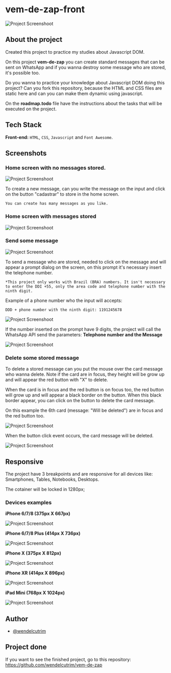 # vem-de-zap-front

![Project Screenshoot](./public/img/vemdezap-1.png)

## About the project

Created this project to practice my studies about Javascript DOM.

On this project **vem-de-zap** you can create standard messages that can be sent on WhatsApp and if you wanna destroy some message who are stored, it's possible too.

Do you wanna to practice your knowledge about Javascript DOM doing this project? Can you fork this repository, because the HTML and CSS files are static here and can you can make them dynamic using javascript.

On the **roadmap.todo** file have the instructions about the tasks that will be executed on the project.

## Tech Stack

**Front-end:** `HTML`, `CSS`, `Javascript` and `Font Awesome`.

## Screenshots

### Home screen with no messages stored.

![Project Screenshoot](./public/img/vemdezap-0.png)

To create a new message, can you write the message on the input and click on the button "cadastrar" to store in the home screen.

``You can create has many messages as you like.``

### Home screen with messages stored

![Project Screenshoot](./public/img/vemdezap-1.png)

### Send some message

![Project Screenshoot](./public/img/vemdezap-2.png)

To send a message who are stored, needed to click on the message and will appear a prompt dialog on the screen, on this prompt it's necessary insert the telephone number.

``*This project only works with Brazil (BRA) numbers. It isn't necessary to enter the DDI +55, only the area code and telephone number with the ninth digit.`` 

Example of a phone number who the input will accepts:

``DDD + phone number with the ninth digit: 1191245678`` 

![Project Screenshoot](./public/img/vemdezap-3.png)

If the number inserted on the prompt have 9 digits, the project will call the WhatsApp API send the parameters: **Telephone number and the Message**

![Project Screenshoot](./public/img/vemdezap-4.png)

### Delete some stored message

To delete a stored message can you put the mouse over the card message who wanna delete. Note if the card are in focus, they height will be grow up and will appear the red button with "X" to delete.

When the card is in focus and the red button is on focus too, the red button will grow up and will appear a black border on the button. When this black border appear, you can click on the button to delete the card message.

On this example the 6th card (message: "Will be deleted") are in focus and the red button too.

![Project Screenshoot](./public/img/vemdezap-5.png)

When the button click event occurs, the card message will be deleted.

![Project Screenshoot](./public/img/vemdezap-6.png)


## Responsive

The project have 3 breakpoints and are responsive for all devices like: Smartphones, Tables, Notebooks, Desktops. 

The cotainer will be locked in 1280px;

### Devices examples

**iPhone 6/7/8 (375px X 667px)**

![Project Screenshoot](./public/img/vemdezap-mobile01.png)


**iPhone 6/7/8 Plus (414px X 736px)**

![Project Screenshoot](./public/img/vemdezap-mobile02.png)


**iPhone X (375px X 812px)**

![Project Screenshoot](./public/img/vemdezap-mobile03.png)

**iPhone XR (414px X 896px)**

![Project Screenshoot](./public/img/vemdezap-mobile04.png)

**iPad Mini (768px X 1024px)**

![Project Screenshoot](./public/img/vemdezap-mobile05.png)


## Author

- [@wendelcutrim](https://www.github.com/wendelcutrim)

## Project done

If you want to see the finished project, go to this repository: https://github.com/wendelcutrim/vem-de-zap
